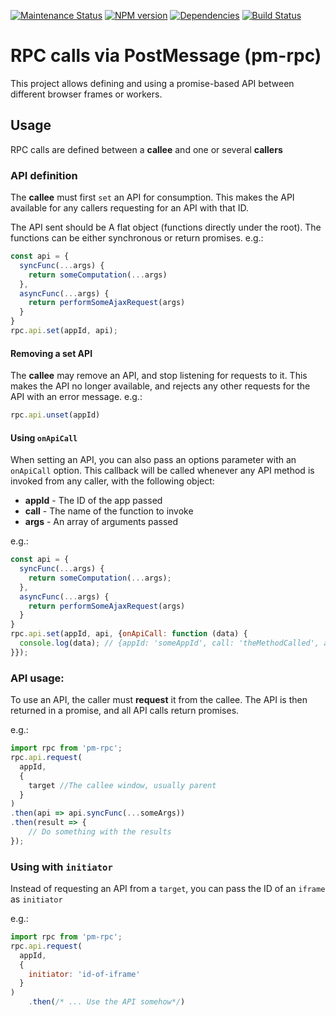 [![Maintenance Status][status-image]][status-url] [![NPM version][npm-image]][npm-url] [![Dependencies][deps-image]][deps-url] [![Build Status][build-image]][build-url]

# RPC calls via PostMessage (pm-rpc)
This project allows defining and using a promise-based API between different browser frames or workers.

## Usage

RPC calls are defined between a **callee** and one or several **callers**

### API definition
The **callee** must first `set` an API for consumption.
This makes the API available for any callers requesting for an API with that ID.


The API sent should be A flat object (functions directly under the root). The functions can be either synchronous or return promises.
e.g.:
```javascript
const api = {
  syncFunc(...args) {
    return someComputation(...args)
  },
  asyncFunc(...args) {
    return performSomeAjaxRequest(args)
  }
}
rpc.api.set(appId, api);
```

#### Removing a set API
The **callee** may remove an API, and stop listening for requests to it.
This makes the API no longer available, and rejects any other requests for the API with an error message.
e.g.:
```javascript
rpc.api.unset(appId)
```

#### Using `onApiCall`
When setting an API, you can also pass an options parameter with an `onApiCall` option.
This callback will be called whenever any API method is invoked from any caller, with the following object:
* **appId** - The ID of the app passed
* **call** - The name of the function to invoke
* **args** - An array of arguments passed

e.g.:
```javascript
const api = {
  syncFunc(...args) {
    return someComputation(...args);
  },
  asyncFunc(...args) {
    return performSomeAjaxRequest(args)
  }
}
rpc.api.set(appId, api, {onApiCall: function (data) {
  console.log(data); // {appId: 'someAppId', call: 'theMethodCalled', args:['argument1', 'argument2']} 
}});
```

### API usage:
To use an API, the caller must **request** it from the callee.
The API is then returned in a promise, and all API calls return promises.

e.g.:

```javascript
import rpc from 'pm-rpc';
rpc.api.request(
  appId, 
  {
    target //The callee window, usually parent
  }
)
.then(api => api.syncFunc(...someArgs))
.then(result => {
    // Do something with the results
});
```

### Using with `initiator`
Instead of requesting an API from a `target`, you can pass the ID of an `iframe` as `initiator`

e.g.:

```javascript
import rpc from 'pm-rpc';
rpc.api.request(
  appId,
  {
    initiator: 'id-of-iframe'
  }
)
    .then(/* ... Use the API somehow*/)
```
[npm-url]: https://npmjs.org/package/pm-rpc
[npm-image]: http://img.shields.io/npm/v/pm-rpc.svg?style=flat-square

[status-url]: https://github.com/wix/pm-rpc/pulse
[status-image]: http://img.shields.io/badge/status-maintained-brightgreen.svg?style=flat-square

[deps-url]: https://david-dm.org/wix/pm-rpc
[deps-image]: https://img.shields.io/david/dev/wix/pm-rpc.svg?style=flat-square

[build-image]: https://travis-ci.org/wix/pm-rpc.svg?branch=master
[build-url]: https://travis-ci.org/wix/pm-rpc